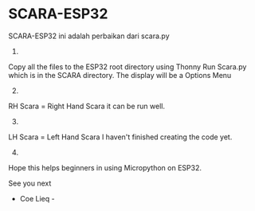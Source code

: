 # SCARA-ESP32

SCARA-ESP32 ini adalah perbaikan dari scara.py

1.
Copy all the files to the ESP32 root directory using Thonny
Run Scara.py which is in the SCARA directory.
The display will be a Options Menu

2.
RH Scara = Right Hand Scara
it can be run well.

3.
LH Scara = Left Hand Scara
I haven't finished creating the code yet.

4.
Hope this helps beginners in using Micropython on ESP32.

See you next
- Coe Lieq -
